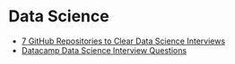 # Data Science
- [7 GitHub Repositories to Clear Data Science Interviews](https://www.linkedin.com/posts/priteshjagani_7-github-repositories-that-will-help-you-activity-7307677244980613122-H_-P/)
- [Datacamp Data Science Interview Questions](https://www.datacamp.com/blog/data-scientist-interview-questions) 
